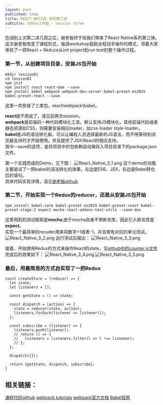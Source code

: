 ```yaml
---
layout: post
published: true
title: REACT NATIVE 系列第三讲
subtitle: 从React开始 - session three
---
```


在阔别上次第二讲几周之后，谢老板终于给我们带来了React Native系列第三弹。  
这次谢老板改变了课程形式，强调workshop鼓励全程动手操作的模式，领着大家体验了一把React + Reduce从init project到run test的整个操作过程。

### 第一节，从创建项目目录、安装JS包开始
~~~
mkdir lession01
cd lession01
npm init
npm install react react-dom --save
npm install babel webpack webpack-dev-server babel-preset-es2015 babel-preset-react --save
~~~
这里一共安装了三类包，react\webpack\babel。  

**react**就不用说了，请见前两次session。  
**webpack**是前端的一种代码模块化工具，默认支持JS模块化，其他前端代码或者静态资源如CSS，则需要安装相应loader，如css-loader style-loader。  
**babel**是JS的语法转化器，可以让编程人员选择最新的JS语法，而不用等待到浏览器支持时才开始使用。并且提供了JSX\React的相应支持。  
其中--save的选项，是将项目中的包依赖自动保存入项目目录下的package.json文件。

第一个实践而成的Demo，见下图：
![React_Native_3_1.png]({{site.baseurl}}/img/React_Native_3_1.png)
这个demo的功能主要是试了一把babel的语法转化的效果，左边是ES6、JSX，右边是Babel转化后的语句。  
具体代码实现详情，请见[谢老板github](https://github.com/wesleyxie/lesson1)

### 第二节，开始实现一个Redux的reducer，还是从安装JS包开始
~~~
npm install babel-core babel-preset-es2015 babel-preset-react babel-preset-stage-2 expect mocha react-addons-test-utils --save-dev
~~~
这里用到的测试框架是**mocha**,由于mocha自身不带断言库，因此引入断言库是**expect**。  
实现一个最简单的recuder用来将数字+1或者-1，并且带有对应的单元测试。
![React_Native_3_2.png]({{site.baseurl}}/img/React_Native_3_2.png)
运行测试后输出：
![React_Native_3_3.png]({{site.baseurl}}/img/React_Native_3_3.png)

接着，开始使用Redux的方式来操作React的state，见[github中的counter.js文件](https://github.com/wesleyxie/lesson1/blob/master/counter.js)
完成后的效果如下：
![React_Native_3_4.png]({{site.baseurl}}/img/React_Native_3_4.png)
![React_Native_3_5.png]({{site.baseurl}}/img/React_Native_3_5.png)

### 最后，用最简易的方式自实现了一把Redux
~~~
const createStore = (reducer) => {
  let state;
  let listeners = [];

  const getState = () => state;

  const dispatch = (action) => {
    state = reducer(state, action);
    listeners.forEach(listener => listener());
  };

  const subscribe = (listener) => {
    listeners.push(listener);
    // return () => {
    //   listeners = listeners.filter(l => l !== listener);
    // };
  };

  dispatch({});

  return {getState, dispatch, subscribe};
}
~~~

## 相关链接：
[课程代码github](https://github.com/wesleyxie/lesson1)
[webpack tutorials](http://webpack.github.io/docs/tutorials/getting-started/)
[webpack官方文档](http://webpack.github.io/docs/what-is-webpack.html)
[Babel官网](http://babeljs.io/)
